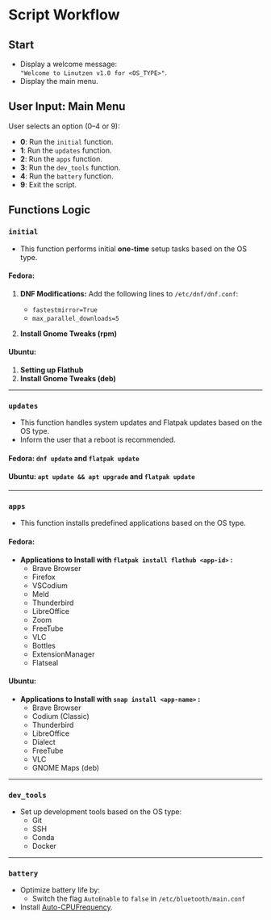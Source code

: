 # Script Workflow

## Start

- Display a welcome message:  
  `"Welcome to Linutzen v1.0 for <OS_TYPE>"`.
- Display the main menu.

## User Input: Main Menu

User selects an option (0–4 or 9):
- **0**: Run the `initial` function.
- **1**: Run the `updates` function.
- **2**: Run the `apps` function.
- **3**: Run the `dev_tools` function.
- **4**: Run the `battery` function.
- **9**: Exit the script.

## Functions Logic

### `initial`
- This function performs initial **one-time** setup tasks based on the OS type.

#### Fedora:
1. **DNF Modifications:**
Add the following lines to `/etc/dnf/dnf.conf`:
   - `fastestmirror=True`
   - `max_parallel_downloads=5`

2. **Install Gnome Tweaks (rpm)**

#### Ubuntu:
1. **Setting up Flathub**
2. **Install Gnome Tweaks (deb)**

---

### `updates`
- This function handles system updates and Flatpak updates based on the OS type.
- Inform the user that a reboot is recommended.

#### Fedora: `dnf update` and `flatpak update`

#### Ubuntu: `apt update && apt upgrade` and `flatpak update`

---

### `apps`
- This function installs predefined applications based on the OS type.

#### Fedora:
- **Applications to Install with `flatpak install flathub <app-id>` :**
   - Brave Browser
   - Firefox
   - VSCodium
   - Meld
   - Thunderbird
   - LibreOffice
   - Zoom
   - FreeTube
   - VLC
   - Bottles
   - ExtensionManager
   - Flatseal

#### Ubuntu:
- **Applications to Install with `snap install <app-name>` :**
   - Brave Browser
   - Codium (Classic)
   - Thunderbird
   - LibreOffice
   - Dialect
   - FreeTube
   - VLC
   - GNOME Maps (deb)

---

### `dev_tools`
- Set up development tools based on the OS type:
  - Git
  - SSH
  - Conda
  - Docker

---

### `battery`
- Optimize battery life by:
  - Switch the flag `AutoEnable` to `false` in `/etc/bluetooth/main.conf`
- Install [Auto-CPUFrequency](https://github.com/AdnanHodzic/auto-cpufreq.git).
